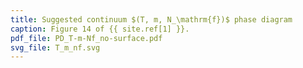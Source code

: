 ```yaml
---
title: Suggested continuum $(T, m, N_\mathrm{f})$ phase diagram
caption: Figure 14 of {{ site.ref[1] }}.
pdf_file: PD_T-m-Nf_no-surface.pdf
svg_file: T_m_nf.svg
---
```

